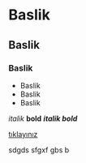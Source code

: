 # Baslik
## Baslik
### Baslik

* Baslik
* Baslik
* Baslik

*italik* **bold** ***italik bold***

[tıklayınız](www.google.com)

sdgds
sfgxf
gbs
b
